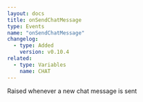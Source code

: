 ```yaml
---
layout: docs
title: onSendChatMessage
type: Events
name: "onSendChatMessage"
changelog:
  - type: Added
    version: v0.10.4
related:
  - type: Variables
    name: CHAT
---
```

Raised whenever a new chat message is sent
